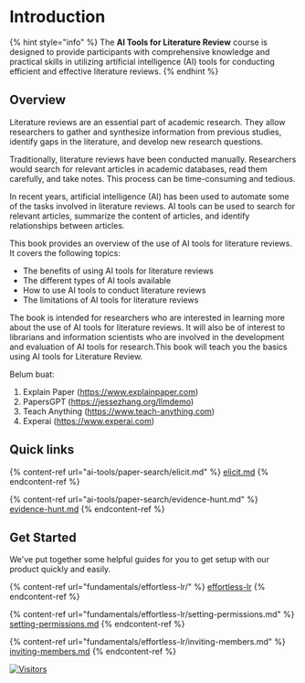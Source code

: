 # Introduction

{% hint style="info" %}
The **AI Tools for Literature Review** course is designed to provide participants with comprehensive knowledge and practical skills in utilizing artificial intelligence (AI) tools for conducting efficient and effective literature reviews.&#x20;
{% endhint %}

## Overview

Literature reviews are an essential part of academic research. They allow researchers to gather and synthesize information from previous studies, identify gaps in the literature, and develop new research questions.

Traditionally, literature reviews have been conducted manually. Researchers would search for relevant articles in academic databases, read them carefully, and take notes. This process can be time-consuming and tedious.

In recent years, artificial intelligence (AI) has been used to automate some of the tasks involved in literature reviews. AI tools can be used to search for relevant articles, summarize the content of articles, and identify relationships between articles.

This book provides an overview of the use of AI tools for literature reviews. It covers the following topics:

* The benefits of using AI tools for literature reviews
* The different types of AI tools available
* How to use AI tools to conduct literature reviews
* The limitations of AI tools for literature reviews

The book is intended for researchers who are interested in learning more about the use of AI tools for literature reviews. It will also be of interest to librarians and information scientists who are involved in the development and evaluation of AI tools for research.This book will teach you the basics using AI tools for Literature Review.



Belum buat:

1. Explain Paper (https://www.explainpaper.com)&#x20;
2. PapersGPT (https://jessezhang.org/llmdemo)&#x20;
3. Teach Anything (https://www.teach-anything.com)&#x20;
4. Experai (https://www.experai.com)

## Quick links

{% content-ref url="ai-tools/paper-search/elicit.md" %}
[elicit.md](ai-tools/paper-search/elicit.md)
{% endcontent-ref %}

{% content-ref url="ai-tools/paper-search/evidence-hunt.md" %}
[evidence-hunt.md](ai-tools/paper-search/evidence-hunt.md)
{% endcontent-ref %}

## Get Started

We've put together some helpful guides for you to get setup with our product quickly and easily.

{% content-ref url="fundamentals/effortless-lr/" %}
[effortless-lr](fundamentals/effortless-lr/)
{% endcontent-ref %}

{% content-ref url="fundamentals/effortless-lr/setting-permissions.md" %}
[setting-permissions.md](fundamentals/effortless-lr/setting-permissions.md)
{% endcontent-ref %}

{% content-ref url="fundamentals/effortless-lr/inviting-members.md" %}
[inviting-members.md](fundamentals/effortless-lr/inviting-members.md)
{% endcontent-ref %}

[![Visitors](https://api.visitorbadge.io/api/visitors?path=https%3A%2F%2Fgithub.com%2Fdrshahizan\&labelColor=%23697689\&countColor=%23555555\&style=plastic)](https://visitorbadge.io/status?path=https%3A%2F%2Fgithub.com%2Fdrshahizan)
